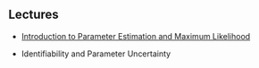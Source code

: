 
## Lectures

- [Introduction to Parameter Estimation and Maximum Likelihood](Lectures/ParameterEstimationML.pdf)

- Identifiability and Parameter Uncertainty
